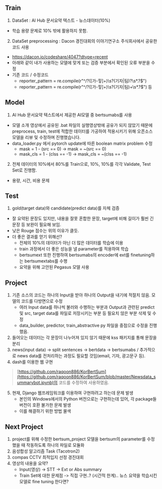 ## Train
1. DataSet : AI Hub 문서요약 텍스트 - 뉴스데이터(10%)
- 학습 용량 문제로 10% 밖에 활용하지 못함.

2. DataSet preprocessing : Dacon 경진대회의 이야기연구소 주식회사에서 공유한 코드 사용
- https://dacon.io/codeshare/4047?dtype=recent
- 아래와 같이 내가 사용하는 모델에 맞게 또는 검증 부분에서 확인된 오류 부분을 수정
- 기존 코드 / 수정코드
    - reporter_pattern = re.compile(r"^\/?([가-힣]+)\s?(기자|팀)?\s*\.?$")
    - reporter_pattern = re.compile(r"^\/?([가-힣]+)\s?(기자|팀)+\s*\.?$") 등
    
## Model
1. AI Hub 문서요약 텍스트에서 제공한 AI모델 중 bertsumabs를 사용
- 모델 소개 영상에서 공유된 .bat 파일의 실행영상밖에 공유가 되지 않았기 때문에 preprocess, train, test에 적합한 데이터를 가공하여 적용시키기 위해 오픈소스 모델을 리뷰 및 수정하며 진행했습니다.
- data_loader.py 에서 pytorch update에 따른 boolean matrix problem 수정
    - mask = 1 - (src == 0) -> mask = ~(src == 0)
    - mask_cls = 1 - (clss == -1) -> mask_cls = ~(clss == -1)

2. 전체 데이터의 10%에서 80%를 Train으로, 10%, 10%를 각각 Validate, Test Set로 진행함.
- 용량, 시간, 비용 문제

## Test
1. gold(target data)와 candidate(predict data)를 자체 검증
- 잘 요약된 문장도 있지만, 내용을 잘못 혼합한 문장, target에 비해 길이가 훨씬 긴 문장 등 보완이 필요해 보임.
- 낮은 Rouge 점수는 위의 이유가 클듯.
- 더 좋은 결과를 얻기 위해선?
    - 전체의 10%의 데이터가 아닌 더 많은 데이터를 학습에 이용
    - train 과정에서 더 좋은 성능을 낼 parameter를 적용하여 학습
    - bertsumext 또한 진행하여 bertsumabs의 encoder에 ext를 finetuning하는 bertsumextabs를 수행
    - 요약을 위해 고안된 Pegasus 모델 사용

## Project
1. 기존 소스의 코드는 하나의 Input을 받아 하나의 Output을 내기에 적절치 않음. 모델의 코드를 다방면으로 수정
    - 여러 Input data를 하나씩 불러와 수행하는 부분과 Output과 관련된 predict 및 src, target data를 파일로 저장시키는 부분 등 필요치 않은 부분 삭제 및 수정
    - data_builder, predictor, train_abstractive py 파일을 중점으로 수정을 진행했음.
2. 들어오는 데이터는 각 문장이 나누어져 있지 않기 때문에 kss 패키지를 통해 문장을 분리
3. news(input data) -> split sentences -> bertdata -> bertsumabs / 추가적으로 news data를 전처리하는 과정도 필요할 것임(email, 기자, 광고문구 등).
4. dash를 이용한 웹 구현
> [https://github.com/raqoon886/KorBertSum](https://github.com/raqoon886/KorBertSum/blob/master/Newsdata_summarybot.ipynb)의 코드를 수정하여 사용하였음.
5. 현재, Django 웹프레임워크를 이용하여 구현하려고 하는데 문제 발생
    - 본인의 Windows에서의 Python 버전으로는 구현하는데 있어, 각 package들 버전이 호환 불가한 문제 발생
    - 이를 해결하기 위한 방법 물색

## Next Project
1. project를 위해 수정한 bertsum_project 모델을 bertsum의 parameter를 수정했을 때 작동하도록 하나의 파일로 모듈화
2. 음성합성 알고리즘 Task (Tacotron2)
3. compas CCTV 최적입지 선정 경진대회
4. 영상의 내용을 요약?
    - Input(영상) -> STT -> Ext or Abs summary
    - Train Set에 대한 문제점 -> 직접 구현..? (시간적 한계).. 뉴스 요약을 학습시킨 모델로 fine tuning 한다면?
